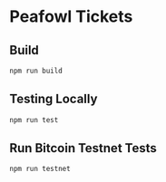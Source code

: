 # Peafowl Tickets

## Build

```sh
npm run build
```

## Testing Locally

```sh
npm run test
```

## Run Bitcoin Testnet Tests

```sh
npm run testnet
```
